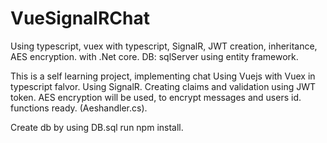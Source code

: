 # VueSignalRChat
Using typescript, vuex with typescript, SignalR, JWT creation, inheritance, AES encryption. with .Net core.
DB: sqlServer using entity framework. 

This is a self learning project, implementing chat Using Vuejs with Vuex in typescript falvor.
Using SignalR.
Creating claims and validation using JWT token.
AES encryption will be used, to encrypt messages and users id. functions ready. (Aeshandler.cs).

Create db by using DB.sql
run npm install.


